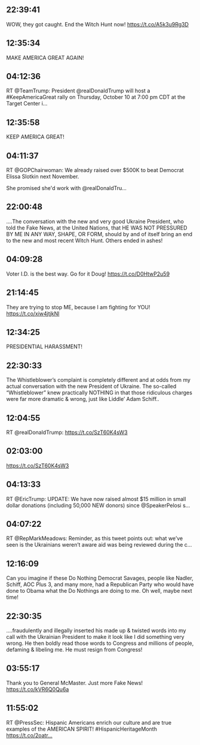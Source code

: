 ## 22:39:41
WOW, they got caught. End the Witch Hunt now! https://t.co/A5k3u9Rg3D
## 12:35:34
MAKE AMERICA GREAT AGAIN!
## 04:12:36
RT @TeamTrump: President @realDonaldTrump will host a #KeepAmericaGreat rally on Thursday, October 10 at 7:00 pm CDT at the Target Center i…
## 12:35:58
KEEP AMERICA GREAT!
## 04:11:37
RT @GOPChairwoman: We already raised over $500K to beat Democrat Elissa Slotkin next November.

She promised she'd work with @realDonaldTru…
## 22:00:48
....The conversation with the new and very good Ukraine President, who told the Fake News, at the United Nations, that HE WAS NOT PRESSURED BY ME IN ANY WAY, SHAPE, OR FORM, should by and of itself bring an end to the new and most recent Witch Hunt. Others ended in ashes!
## 04:09:28
Voter I.D. is the best way. Go for it Doug! https://t.co/D0HtwP2u59
## 21:14:45
They are trying to stop ME, because I am fighting for YOU! https://t.co/xiw4jtjkNl
## 12:34:25
PRESIDENTIAL HARASSMENT!
## 22:30:33
The Whistleblower’s complaint is completely different and at odds from my actual conversation with the new President of Ukraine. The so-called “Whistleblower” knew practically NOTHING in that those ridiculous charges were far more dramatic &amp; wrong, just like Liddle’ Adam Schiff..
## 12:04:55
RT @realDonaldTrump: https://t.co/SzT60K4sW3
## 02:03:00
https://t.co/SzT60K4sW3
## 04:13:33
RT @EricTrump: UPDATE: We have now raised almost $15 million in small dollar donations (including 50,000 NEW donors) since @SpeakerPelosi s…
## 04:07:22
RT @RepMarkMeadows: Reminder, as this tweet points out: what we’ve seen is the Ukrainians weren’t aware aid was being reviewed during the c…
## 12:16:09
Can you imagine if these Do Nothing Democrat Savages, people like Nadler, Schiff, AOC Plus 3, and many more, had a Republican Party who would have done to Obama what the Do Nothings are doing to me. Oh well, maybe next time!
## 22:30:35
....fraudulently and illegally inserted his made up &amp; twisted words into my call with the Ukrainian President to make it look like I did something very wrong. He then boldly read those words to Congress and millions of people, defaming &amp; libeling me. He must resign from Congress!
## 03:55:17
Thank you to General McMaster. Just more Fake News! https://t.co/kVR6Q0Qu6a
## 11:55:02
RT @PressSec: Hispanic Americans enrich our culture and are true examples of the AMERICAN SPIRIT! #HispanicHeritageMonth https://t.co/2oatr…
